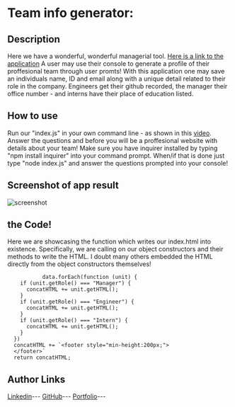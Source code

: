 # Team info generator:

## Description

Here we have a wonderful, wonderful managerial tool. [Here is a link to the application](https://thedomconrad.github.io/employee-sum/)
A user may use their console to generate a profile of their proffesional team through user promts! With this application one may save an individuals name, ID and email along with a unique detail related to their role in the company. Engineers get their github recorded, the manager their office number - and interns have their place of education listed. 

## How to use

Run our "index.js" in your own command line - as shown in this [video](https://youtu.be/4SS6CuwzoAM). Answer the questions and before you will be a proffesional website with details about your team! Make sure you have inquirer installed by typing "npm install inquirer" into your command prompt. When/if that is done just type "node index.js" and answer the questions prompted into your console!

## Screenshot of app result

![screenshot](https://media.discordapp.net/attachments/408481106040717322/1034655242308046938/unknown.png?width=1228&height=568)

## the Code!
Here we are showcasing the function which writes our index.html into existence. Specifically, we are calling on our object constructors and their methods to write the HTML. I doubt many others embedded the HTML directly from the object constructors themselves!


```
           data.forEach(function (unit) {
    if (unit.getRole() === "Manager") {
      concatHTML += unit.getHTML();
    }
    if (unit.getRole() === "Engineer") {
      concatHTML += unit.getHTML();
    }
    if (unit.getRole() === "Intern") {
      concatHTML += unit.getHTML();
    }
  })
  concatHTML += `<footer style="min-height:200px;">
  </footer>`
  return concatHTML;
```

## Author Links
[Linkedin](https://www.linkedin.com/in/dominic-conradson-76638b172/)---
[GitHub](https://github.com/theDomConrad/)---
[Portfolio](https://thedomconrad.github.io/Dominic-Conradson-Portfolio/)---
